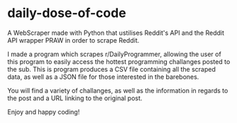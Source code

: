 # daily-dose-of-code

A WebScraper made with Python that ustilises Reddit's API and the Reddit API wrapper PRAW in order to scrape Reddit.

I made a program which scrapes r/DailyProgrammer, allowing the user of this program to easily access the hottest programming challanges posted to the sub.
This is program produces a CSV file containing all the scraped data, as well as a JSON file for those interested in the barebones.

You will find a variety of challanges, as well as the information in regards to the post and a URL linking to the original post.

Enjoy and happy coding!
